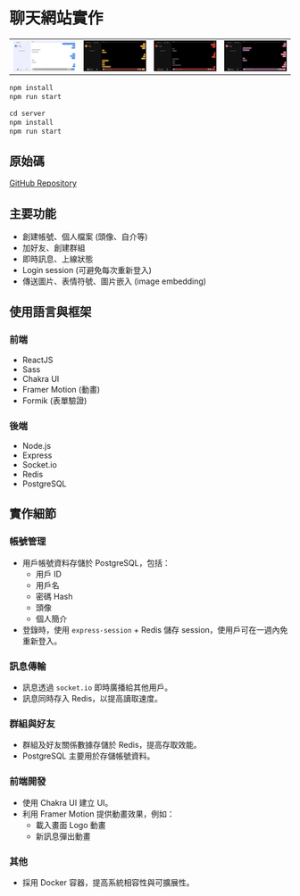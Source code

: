 # 聊天網站實作

<table>
  <tr>
    <td><img src="./screenshots/1.png" width="200"></td>
    <td><img src="./screenshots/2.png" width="200"></td>
    <td><img src="./screenshots/3.png" width="200"></td>
    <td><img src="./screenshots/4.png" width="200"></td>
  </tr>
</table>

```
npm install
npm run start
```

```
cd server
npm install
npm run start
```

## 原始碼

[GitHub Repository](https://github.com/maxhu787/react-redis-chat)

## 主要功能

- 創建帳號、個人檔案 (頭像、自介等)
- 加好友、創建群組
- 即時訊息、上線狀態
- Login session (可避免每次重新登入)
- 傳送圖片、表情符號、圖片嵌入 (image embedding)

## 使用語言與框架

### 前端

- ReactJS
- Sass
- Chakra UI
- Framer Motion (動畫)
- Formik (表單驗證)

### 後端

- Node.js
- Express
- Socket.io
- Redis
- PostgreSQL

## 實作細節

### 帳號管理

- 用戶帳號資料存儲於 PostgreSQL，包括：
  - 用戶 ID
  - 用戶名
  - 密碼 Hash
  - 頭像
  - 個人簡介
- 登錄時，使用 `express-session` + Redis 儲存 session，使用戶可在一週內免重新登入。

### 訊息傳輸

- 訊息透過 `socket.io` 即時廣播給其他用戶。
- 訊息同時存入 Redis，以提高讀取速度。

### 群組與好友

- 群組及好友關係數據存儲於 Redis，提高存取效能。
- PostgreSQL 主要用於存儲帳號資料。

### 前端開發

- 使用 Chakra UI 建立 UI。
- 利用 Framer Motion 提供動畫效果，例如：
  - 載入畫面 Logo 動畫
  - 新訊息彈出動畫

### 其他

- 採用 Docker 容器，提高系統相容性與可擴展性。
